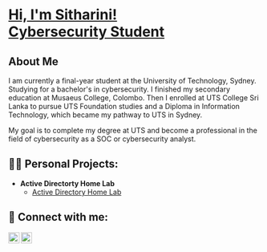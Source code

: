 <h1><a href="https://github.com/SithariniNW">Hi, I'm Sitharini! <br/> <a href="www.linkedin.com/in/sitharini-wewalwala-8317a9264">Cybersecurity Student</a>

<h2>About Me</h2>
I am currently a final-year student at the University of Technology, Sydney. Studying for a bachelor's in cybersecurity. I finished my secondary education at Musaeus College, Colombo. Then I enrolled at UTS College Sri Lanka to pursue UTS Foundation studies and a Diploma in Information Technology, which became my pathway to UTS in Sydney.

My goal is to complete my degree at UTS and become a professional in the field of cybersecurity as a SOC or cybersecurity analyst.

<h2>👨‍💻 Personal Projects:</h2>

- <b>Active Directorty Home Lab</b>
  - [Active Directory Home Lab](https://github.com/SithariniNW/Active_Directory_Project)

<h2> 🤳 Connect with me:</h2>

[<img align="left" alt="SithariniW | LinkedIn" width="22px" src="https://cdn.jsdelivr.net/npm/simple-icons@v3/icons/linkedin.svg" />][linkedin]
[<img align="left" alt="SithariniW | Instagram" width="22px" src="https://cdn.jsdelivr.net/npm/simple-icons@v3/icons/instagram.svg" />][instagram]

[instagram]: https://www.instagram.com/_sithii_3
[linkedin]: www.linkedin.com/in/sitharini-wewalwala-8317a9264



